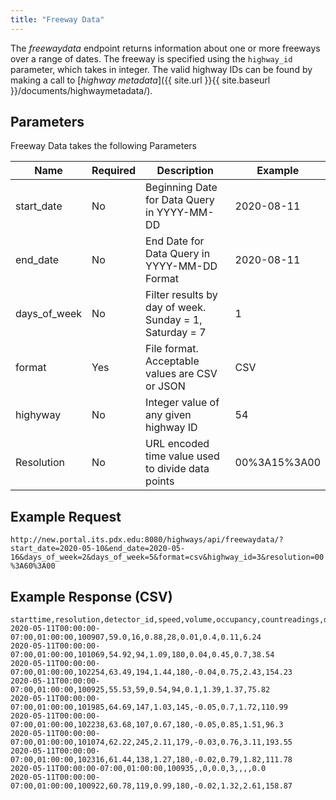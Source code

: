 ```yaml
---
title: "Freeway Data"
---
```

The _freewaydata_ endpoint returns information about one or more freeways over a range of dates. The freeway is specified using
the `highway_id` parameter, which takes in integer. The valid highway IDs can be found by making a call to [_highway metadata_]({{ site.url }}{{ site.baseurl }}/documents/highwaymetadata/).
## Parameters
Freeway Data takes the following Parameters

| Name         | Required  | Description                                                            | Example      |
| ------------ | --------- | ---------------------------------------------------------------------- | ------------ |
| start_date   | No        | Beginning Date for Data Query in YYYY-MM-DD                            | 2020-08-11   |
| end_date     | No        | End Date for Data Query in YYYY-MM-DD Format                           | 2020-08-11   |
| days_of_week | No        | Filter results by day of week. Sunday = 1, Saturday = 7                | 1            |
| format       | Yes       | File format. Acceptable values are CSV or JSON                         | CSV          |
| highyway     | No        | Integer value of any given highway ID                                  | 54           |
| Resolution   | No        | URL encoded time value used to divide data points                      | 00%3A15%3A00 |

## Example Request
```http://new.portal.its.pdx.edu:8080/highways/api/freewaydata/?start_date=2020-05-10&end_date=2020-05-16&days_of_week=2&days_of_week=5&format=csv&highway_id=3&resolution=00%3A60%3A00```

## Example Response (CSV)
```
starttime,resolution,detector_id,speed,volume,occupancy,countreadings,delay,traveltime,vht,vmt
2020-05-11T00:00:00-07:00,01:00:00,100907,59.0,16,0.88,28,0.01,0.4,0.11,6.24
2020-05-11T00:00:00-07:00,01:00:00,101069,54.92,94,1.09,180,0.04,0.45,0.7,38.54
2020-05-11T00:00:00-07:00,01:00:00,102254,63.49,194,1.44,180,-0.04,0.75,2.43,154.23
2020-05-11T00:00:00-07:00,01:00:00,100925,55.53,59,0.54,94,0.1,1.39,1.37,75.82
2020-05-11T00:00:00-07:00,01:00:00,101985,64.69,147,1.03,145,-0.05,0.7,1.72,110.99
2020-05-11T00:00:00-07:00,01:00:00,102238,63.68,107,0.67,180,-0.05,0.85,1.51,96.3
2020-05-11T00:00:00-07:00,01:00:00,101074,62.22,245,2.11,179,-0.03,0.76,3.11,193.55
2020-05-11T00:00:00-07:00,01:00:00,102316,61.44,138,1.27,180,-0.02,0.79,1.82,111.78
2020-05-11T00:00:00-07:00,01:00:00,100935,,0,0.0,3,,,,0.0
2020-05-11T00:00:00-07:00,01:00:00,100922,60.78,119,0.99,180,-0.02,1.32,2.61,158.87

```
